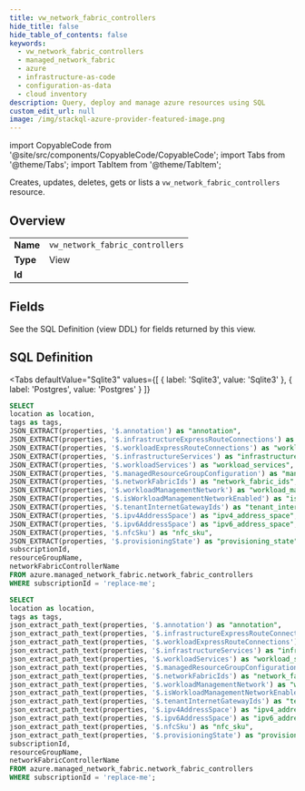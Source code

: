 ```yaml
--- 
title: vw_network_fabric_controllers
hide_title: false
hide_table_of_contents: false
keywords:
  - vw_network_fabric_controllers
  - managed_network_fabric
  - azure
  - infrastructure-as-code
  - configuration-as-data
  - cloud inventory
description: Query, deploy and manage azure resources using SQL
custom_edit_url: null
image: /img/stackql-azure-provider-featured-image.png
---
```


import CopyableCode from '@site/src/components/CopyableCode/CopyableCode';
import Tabs from '@theme/Tabs';
import TabItem from '@theme/TabItem';

Creates, updates, deletes, gets or lists a <code>vw_network_fabric_controllers</code> resource.

## Overview
<table><tbody>
<tr><td><b>Name</b></td><td><code>vw_network_fabric_controllers</code></td></tr>
<tr><td><b>Type</b></td><td>View</td></tr>
<tr><td><b>Id</b></td><td><CopyableCode code="azure.managed_network_fabric.vw_network_fabric_controllers" /></td></tr>
</tbody></table>

## Fields

See the SQL Definition (view DDL) for fields returned by this view.

## SQL Definition

<Tabs
defaultValue="Sqlite3"
values={[
{ label: 'Sqlite3', value: 'Sqlite3' },
{ label: 'Postgres', value: 'Postgres' }
]}
>
<TabItem value="Sqlite3">

```sql
SELECT
location as location,
tags as tags,
JSON_EXTRACT(properties, '$.annotation') as "annotation",
JSON_EXTRACT(properties, '$.infrastructureExpressRouteConnections') as "infrastructure_express_route_connections",
JSON_EXTRACT(properties, '$.workloadExpressRouteConnections') as "workload_express_route_connections",
JSON_EXTRACT(properties, '$.infrastructureServices') as "infrastructure_services",
JSON_EXTRACT(properties, '$.workloadServices') as "workload_services",
JSON_EXTRACT(properties, '$.managedResourceGroupConfiguration') as "managed_resource_group_configuration",
JSON_EXTRACT(properties, '$.networkFabricIds') as "network_fabric_ids",
JSON_EXTRACT(properties, '$.workloadManagementNetwork') as "workload_management_network",
JSON_EXTRACT(properties, '$.isWorkloadManagementNetworkEnabled') as "is_workload_management_network_enabled",
JSON_EXTRACT(properties, '$.tenantInternetGatewayIds') as "tenant_internet_gateway_ids",
JSON_EXTRACT(properties, '$.ipv4AddressSpace') as "ipv4_address_space",
JSON_EXTRACT(properties, '$.ipv6AddressSpace') as "ipv6_address_space",
JSON_EXTRACT(properties, '$.nfcSku') as "nfc_sku",
JSON_EXTRACT(properties, '$.provisioningState') as "provisioning_state",
subscriptionId,
resourceGroupName,
networkFabricControllerName
FROM azure.managed_network_fabric.network_fabric_controllers
WHERE subscriptionId = 'replace-me';
```

</TabItem>
<TabItem value="Postgres">

```sql
SELECT
location as location,
tags as tags,
json_extract_path_text(properties, '$.annotation') as "annotation",
json_extract_path_text(properties, '$.infrastructureExpressRouteConnections') as "infrastructure_express_route_connections",
json_extract_path_text(properties, '$.workloadExpressRouteConnections') as "workload_express_route_connections",
json_extract_path_text(properties, '$.infrastructureServices') as "infrastructure_services",
json_extract_path_text(properties, '$.workloadServices') as "workload_services",
json_extract_path_text(properties, '$.managedResourceGroupConfiguration') as "managed_resource_group_configuration",
json_extract_path_text(properties, '$.networkFabricIds') as "network_fabric_ids",
json_extract_path_text(properties, '$.workloadManagementNetwork') as "workload_management_network",
json_extract_path_text(properties, '$.isWorkloadManagementNetworkEnabled') as "is_workload_management_network_enabled",
json_extract_path_text(properties, '$.tenantInternetGatewayIds') as "tenant_internet_gateway_ids",
json_extract_path_text(properties, '$.ipv4AddressSpace') as "ipv4_address_space",
json_extract_path_text(properties, '$.ipv6AddressSpace') as "ipv6_address_space",
json_extract_path_text(properties, '$.nfcSku') as "nfc_sku",
json_extract_path_text(properties, '$.provisioningState') as "provisioning_state",
subscriptionId,
resourceGroupName,
networkFabricControllerName
FROM azure.managed_network_fabric.network_fabric_controllers
WHERE subscriptionId = 'replace-me';
```

</TabItem>
</Tabs>
